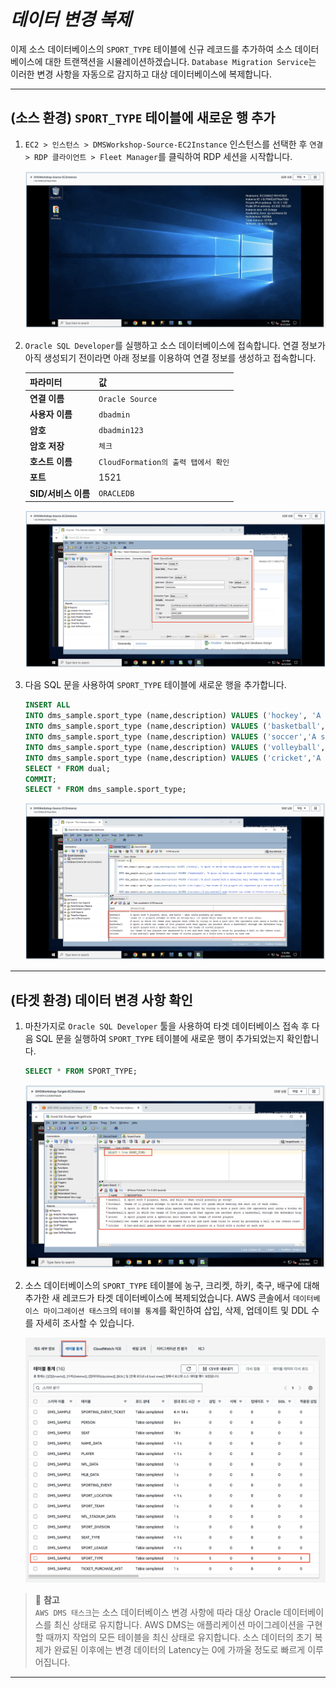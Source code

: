 # ***데이터 변경 복제***

이제 소스 데이터베이스의 ```SPORT_TYPE``` 테이블에 신규 레코드를 추가하여 소스 데이터베이스에 대한 트랜잭션을 시뮬레이션하겠습니다. ```Database Migration Service```는 이러한 변경 사항을 자동으로 감지하고 대상 데이터베이스에 복제합니다.

---

## (소스 환경) ```SPORT_TYPE``` 테이블에 새로운 행 추가

1. ```EC2 > 인스턴스 > DMSWorkshop-Source-EC2Instance``` 인스턴스를 선택한 후 ```연결 > RDP 클라이언트 > Fleet Manager```를 클릭하여 RDP 세션을 시작합니다.

    ![소스 환경 EC2 인스턴스 접속](../../images/source-ec2-connect.png)

2. ```Oracle SQL Developer```를 실행하고 소스 데이터베이스에 접속합니다. 연결 정보가 아직 생성되기 전이라면 아래 정보를 이용하여 연결 정보를 생성하고 접속합니다.
    
    | **파라미터** | **값**                           |
    | --- |---------------------------------|
    | **연결 이름** | ```Oracle Source```             |
    | **사용자 이름** | ```dbadmin```                   |
    | **암호** | ```dbadmin123```                |
    | **암호 저장** | ```체크```                        |
    | **호스트 이름** | ```CloudFormation의 출력 탭에서 확인``` |
    | **포트** | 1521                            |
    | **SID/서비스 이름** | ```ORACLEDB```                  |
    
    ![소스 오라클 연결](../../images/source-oracle-connection.png)

3. 다음 SQL 문을 사용하여 ```SPORT_TYPE``` 테이블에 새로운 행을 추가합니다.

    ```sql
    INSERT ALL
    INTO dms_sample.sport_type (name,description) VALUES ('hockey', 'A sport in which two teams play against each other by trying to more a puck into the opponents goal using a hockey stick')
    INTO dms_sample.sport_type (name,description) VALUES ('basketball', 'A sport in which two teams of five players each that oppose one another shoot a basketball through the defenders hoop')
    INTO dms_sample.sport_type (name,description) VALUES ('soccer','A sport played with a spherical ball between two teams of eleven players')
    INTO dms_sample.sport_type (name,description) VALUES ('volleyball','two teams of six players are separated by a net and each team tries to score by grounding a ball on the others court')
    INTO dms_sample.sport_type (name,description) VALUES ('cricket','A bat-and-ball game between two teams of eleven players on a field with a wicket at each end')
    SELECT * FROM dual;
    COMMIT;
    SELECT * FROM dms_sample.sport_type;
    ```

    ![소스 오라클 데이터 변경](../../images/source-oracle-data-change.png)

---

## (타겟 환경) 데이터 변경 사항 확인

1. 마찬가지로 ```Oracle SQL Developer``` 툴을 사용하여 타겟 데이터베이스 접속 후 다음 SQL 문을 실행하여 ```SPORT_TYPE``` 테이블에 새로운 행이 추가되었는지 확인합니다.

    ```sql
    SELECT * FROM SPORT_TYPE;
    ```

    ![대상 오라클 데이터 변경](../../images/target-oracle-data-change.png)

2. 소스 데이터베이스의 ```SPORT_TYPE``` 테이블에 농구, 크리켓, 하키, 축구, 배구에 대해 추가한 새 레코드가 타겟 데이터베이스에 복제되었습니다. AWS 콘솔에서 ```데이터베이스 마이그레이션 태스크```의 ```테이블 통계```를 확인하여 삽입, 삭제, 업데이트 및 DDL 수를 자세히 조사할 수 있습니다.

    ![DMS 태스크 테이블 통계](../../images/dms-task-table-statistics.png)

> 📕 **참고**<br>
> ```AWS DMS 태스크```는 소스 데이터베이스 변경 사항에 따라 대상 Oracle 데이터베이스를 최신 상태로 유지합니다. AWS DMS는 애플리케이션 마이그레이션을 구현할 때까지 작업의 모든 테이블을 최신 상태로 유지합니다. 소스 데이터의 초기 복제가 완료된 이후에는 변경 데이터의 Latency는 0에 가까울 정도로 빠르게 이루어집니다.

___
